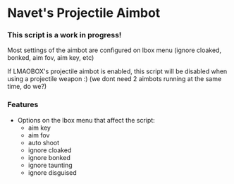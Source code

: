 # Navet's Projectile Aimbot

### This script is a work in progress!

Most settings of the aimbot are configured on lbox menu (ignore cloaked, bonked, aim fov, aim key, etc)

If LMAOBOX's projectile aimbot is enabled, this script will be disabled when using a projectile weapon :) (we dont need 2 aimbots running at the same time, do we?)

### Features
- Options on the lbox menu that affect the script:
   - aim key
   - aim fov
   - auto shoot
   - ignore cloaked
   - ignore bonked
   - ignore taunting
   - ignore disguised